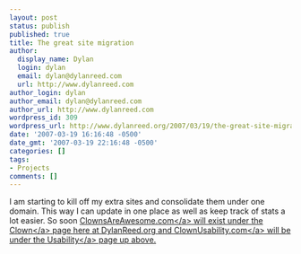 ```yaml
---
layout: post
status: publish
published: true
title: The great site migration
author:
  display_name: Dylan
  login: dylan
  email: dylan@dylanreed.com
  url: http://www.dylanreed.com
author_login: dylan
author_email: dylan@dylanreed.com
author_url: http://www.dylanreed.com
wordpress_id: 309
wordpress_url: http://www.dylanreed.org/2007/03/19/the-great-site-migration/
date: '2007-03-19 16:16:48 -0500'
date_gmt: '2007-03-19 22:16:48 -0500'
categories: []
tags:
- Projects
comments: []
---
```

<p>I am starting to kill off my extra sites and consolidate them under one domain. This way I can update in one place as well as keep track of stats a lot easier. So soon <a target="_blank" href="http:&#47;&#47;www.dylanreed.org&#47;">ClownsAreAwesome.com<&#47;a> will exist under the <a href="http:&#47;&#47;www.dylanreed.org&#47;category&#47;clown&#47;">Clown<&#47;a> page here at DylanReed.org and <a target="_blank" href="http:&#47;&#47;www.dylanreed.org&#47;clownusability.com">ClownUsability.com<&#47;a> will be under the <a href="http:&#47;&#47;www.dylanreed.org&#47;category&#47;usability&#47;">Usability<&#47;a> page up above.</p>
